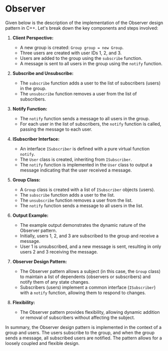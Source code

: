 # Observer

Given below is the description of the implementation of the Observer design pattern in C++. Let's break down the key components and steps involved:

1. **Client Perspective:**
   - A new group is created: `Group group = new Group`.
   - Three users are created with user IDs 1, 2, and 3.
   - Users are added to the group using the `subscribe` function.
   - A message is sent to all users in the group using the `notify` function.

2. **Subscribe and Unsubscribe:**
   - The `subscribe` function adds a user to the list of subscribers (users) in the group.
   - The `unsubscribe` function removes a user from the list of subscribers.

3. **Notify Function:**
   - The `notify` function sends a message to all users in the group.
   - For each user in the list of subscribers, the `notify` function is called, passing the message to each user.

4. **ISubscriber Interface:**
   - An interface `ISubscriber` is defined with a pure virtual function `notify`.
   - The `User` class is created, inheriting from `ISubscriber`.
   - The `notify` function is implemented in the `User` class to output a message indicating that the user received a message.

5. **Group Class:**
   - A `Group` class is created with a list of `ISubscriber` objects (users).
   - The `subscribe` function adds a user to the list.
   - The `unsubscribe` function removes a user from the list.
   - The `notify` function sends a message to all users in the list.

6. **Output Example:**
   - The example output demonstrates the dynamic nature of the Observer pattern.
   - Initially, users 1, 2, and 3 are subscribed to the group and receive a message.
   - User 1 is unsubscribed, and a new message is sent, resulting in only users 2 and 3 receiving the message.

7. **Observer Design Pattern:**
   - The Observer pattern allows a subject (in this case, the `Group` class) to maintain a list of dependents (observers or subscribers) and notify them of any state changes.
   - Subscribers (users) implement a common interface (`ISubscriber`) with a `notify` function, allowing them to respond to changes.

8. **Flexibility:**
   - The Observer pattern provides flexibility, allowing dynamic addition or removal of subscribers without affecting the subject.

In summary, the Observer design pattern is implemented in the context of a group and users. The users subscribe to the group, and when the group sends a message, all subscribed users are notified. The pattern allows for a loosely coupled and flexible design.